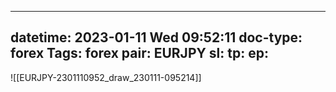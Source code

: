 
---
datetime: 2023-01-11 Wed 09:52:11
doc-type: forex
Tags: forex
pair: EURJPY
sl:
tp:
ep:
---
![[EURJPY-2301110952_draw_230111-095214]]
